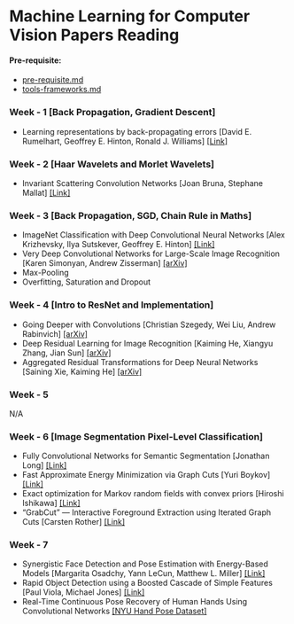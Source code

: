 # Machine Learning for Computer Vision Papers Reading

#### Pre-requisite:
- [pre-requisite.md][pre]
- [tools-frameworks.md][framework]

### Week - 1 [Back Propagation, Gradient Descent]
- Learning representations by back-propagating errors [David E. Rumelhart, Geoffrey E. Hinton, Ronald J. Williams] [[Link]][backpro]

### Week - 2 [Haar Wavelets and Morlet Wavelets]
- Invariant Scattering Convolution Networks [Joan Bruna, Stephane Mallat] [[Link]][ISCN]

### Week - 3 [Back Propagation, SGD, Chain Rule in Maths]
- ImageNet Classification with Deep Convolutional Neural Networks [Alex Krizhevsky, Ilya Sutskever, Geoffrey E. Hinton] [[Link]][ImageNet]
- Very Deep Convolutional Networks for Large-Scale Image Recognition [Karen Simonyan, Andrew Zisserman] [[arXiv]][VeryDeepCN]
- Max-Pooling
- Overfitting, Saturation and Dropout

### Week - 4 [Intro to ResNet and Implementation]
- Going Deeper with Convolutions [Christian Szegedy, Wei Liu, Andrew Rabinvich] [[arXiv]][GoingDeeper]
- Deep Residual Learning for Image Recognition [Kaiming He, Xiangyu Zhang, Jian Sun] [[arXiv]][ResNet]
- Aggregated Residual Transformations for Deep Neural Networks [Saining Xie, Kaiming He] [[arXiv]][AggregatedResTrans]

### Week - 5 
N/A

### Week - 6 [Image Segmentation Pixel-Level Classification]
- Fully Convolutional Networks for Semantic Segmentation [Jonathan Long] [[Link]][FCNSS]
- Fast Approximate Energy Minimization via Graph Cuts [Yuri Boykov] [[Link]][FAEMGC]
- Exact optimization for Markov random fields with convex priors [Hiroshi Ishikawa]  [[Link]][EOMRFCP]
- “GrabCut” — Interactive Foreground Extraction using Iterated Graph Cuts [Carsten Rother] [[Link]][grabcut]

### Week - 7 
- Synergistic Face Detection and Pose Estimation with Energy-Based Models [Margarita Osadchy, Yann LeCun, Matthew L. Miller] [[Link]][synergface]
- Rapid Object Detection using a Boosted Cascade of Simple Features [Paul Viola, Michael Jones] [[Link]][viola]
- Real-Time Continuous Pose Recovery of Human Hands Using Convolutional Networks [[NYU Hand Pose Dataset]][NYU-Hand]


[pre]:https://github.com/lizichen/Machine-Learning-For-Computer-Vision/blob/master/pre-requisite.md
[framework]:https://github.com/lizichen/Machine-Learning-For-Computer-Vision/blob/master/tools-frameworks.md
[backpro]:https://www.iro.umontreal.ca/~vincentp/ift3395/lectures/backprop_old.pdf
[ISCN]:https://www.di.ens.fr/~mallat/papiers/Bruna-Mallat-Pami-Scat.pdf 
[ImageNet]:https://papers.nips.cc/paper/4824-imagenet-classification-with-deep-convolutional-neural-networks.pdf
[VeryDeepCN]:https://arxiv.org/abs/1409.1556

[GoingDeeper]:https://arxiv.org/abs/1409.4842
[ResNet]:https://arxiv.org/abs/1512.03385
[AggregatedResTrans]:https://arxiv.org/abs/1611.05431

[FCNSS]: https://people.eecs.berkeley.edu/~jonlong/long_shelhamer_fcn.pdf 
[FAEMGC]: http://www.cs.cornell.edu/~rdz/Papers/BVZ-pami01-final.pdf
[EOMRFCP]: http://www.f.waseda.jp/hfs/MRF.pdf 
[grabcut]:https://cvg.ethz.ch/teaching/cvl/2012/grabcut-siggraph04.pdf

[NYU-Hand]: http://cims.nyu.edu/~tompson/NYU_Hand_Pose_Dataset.htm
[synergface]: http://rita.osadchy.net/papers/OsadchyLeCunJMLR.pdf
[viola]: http://www.merl.com/publications/docs/TR2004-043.pdf

